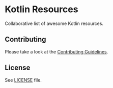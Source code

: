 # Kotlin Resources

Collaborative list of awesome Kotlin resources.

## Contributing

Please take a look at the [Contributing Guidelines](https://github.com/kotlinresources/kotlin-resources/blob/master/CONTRIBUTING.md).

## License

See [LICENSE](https://github.com/kotlinresources/kotlin-resources/blob/master/LICENSE) file.
